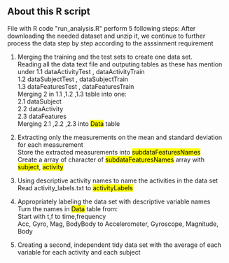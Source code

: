 ## About this R script
File with R code "run_analysis.R" perform 5 following steps: 
After downloading the needed dataset and unzip it, we continue to further process the data step by step according to the asssinment requirement
1. Merging the training and the test sets to create one data set.   
    Reading all the data text file and outputing tables as these has mention under
        1.1 dataActivityTest , dataActivityTrain <br />
        1.2 dataSubjectTest , dataSubjectTrain <br />
        1.3 dataFeaturesTest , dataFeaturesTrain <br />
    Merging 2 in 1.1 ,1.2 ,1.3 table into one: <br />
        2.1 dataSubject <br />
        2.2 dataActivity <br />
        2.3 dataFeatures <br />
    Merging 2.1 ,2.2 ,2.3 into <mark>Data</mark> table

2. Extracting only the measurements on the mean and standard deviation for each measurement   
    Store the extracted measurements into <mark>subdataFeaturesNames</mark> <br />
    Create a array of character of <mark>subdataFeaturesNames</mark> array with  <mark>subject</mark>, <mark>activity</mark>

3. Using descriptive activity names to name the activities in the data set 
    Read activity_labels.txt to <mark>activityLabels</mark>

4. Appropriately labeling the data set with descriptive variable names   
    Turn the names in <mark>Data</mark> table from: <br />
        Start with t,f to time,frequency <br />
        Acc, Gyro, Mag, BodyBody to Accelerometer, Gyroscope, Magnitude, Body

5. Creating a second, independent tidy data set with the average of each variable for each activity and each subject   